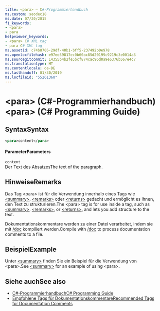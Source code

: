 ```yaml
---
title: <para> – C#-Programmierhandbuch
ms.custom: seodec18
ms.date: 07/20/2015
f1_keywords:
- <para>
- para
helpviewer_keywords:
- <para> C# XML tag
- para C# XML tag
ms.assetid: c74b8705-29df-40b1-bff5-237492b0e978
ms.openlocfilehash: e97ee59817ec0b60ac85d20199c9219c3e0014a3
ms.sourcegitcommit: 14355b4b2fe5bcf874cac96d0a9e6376b567e4c7
ms.translationtype: HT
ms.contentlocale: de-DE
ms.lasthandoff: 01/30/2019
ms.locfileid: "55261360"
---
```

# <a name="para-c-programming-guide"></a><span data-ttu-id="e6ab0-102">\<para> (C#-Programmierhandbuch)</span><span class="sxs-lookup"><span data-stu-id="e6ab0-102">\<para> (C# Programming Guide)</span></span>
## <a name="syntax"></a><span data-ttu-id="e6ab0-103">Syntax</span><span class="sxs-lookup"><span data-stu-id="e6ab0-103">Syntax</span></span>  
  
```xml  
<para>content</para>  
```  
  
#### <a name="parameters"></a><span data-ttu-id="e6ab0-104">Parameter</span><span class="sxs-lookup"><span data-stu-id="e6ab0-104">Parameters</span></span>  
 `content`  
 <span data-ttu-id="e6ab0-105">Der Text des Absatzes</span><span class="sxs-lookup"><span data-stu-id="e6ab0-105">The text of the paragraph.</span></span>  
  
## <a name="remarks"></a><span data-ttu-id="e6ab0-106">Hinweise</span><span class="sxs-lookup"><span data-stu-id="e6ab0-106">Remarks</span></span>  
 <span data-ttu-id="e6ab0-107">Das Tag \<para> ist für die Verwendung innerhalb eines Tags wie [\<summary>](../../../csharp/programming-guide/xmldoc/summary.md), [\<remarks>](../../../csharp/programming-guide/xmldoc/remarks.md) oder [\<returns>](../../../csharp/programming-guide/xmldoc/returns.md) gedacht und ermöglicht es Ihnen, den Text zu strukturieren.</span><span class="sxs-lookup"><span data-stu-id="e6ab0-107">The \<para> tag is for use inside a tag, such as [\<summary>](../../../csharp/programming-guide/xmldoc/summary.md), [\<remarks>](../../../csharp/programming-guide/xmldoc/remarks.md), or [\<returns>](../../../csharp/programming-guide/xmldoc/returns.md), and lets you add structure to the text.</span></span>  
  
 <span data-ttu-id="e6ab0-108">Dokumentationskommentare werden zu einer Datei verarbeitet, indem sie mit [/doc](../../../csharp/language-reference/compiler-options/doc-compiler-option.md) kompiliert werden.</span><span class="sxs-lookup"><span data-stu-id="e6ab0-108">Compile with [/doc](../../../csharp/language-reference/compiler-options/doc-compiler-option.md) to process documentation comments to a file.</span></span>  
  
## <a name="example"></a><span data-ttu-id="e6ab0-109">Beispiel</span><span class="sxs-lookup"><span data-stu-id="e6ab0-109">Example</span></span>  
 <span data-ttu-id="e6ab0-110">Unter [\<summary>](../../../csharp/programming-guide/xmldoc/summary.md) finden Sie ein Beispiel für die Verwendung von \<para>.</span><span class="sxs-lookup"><span data-stu-id="e6ab0-110">See [\<summary>](../../../csharp/programming-guide/xmldoc/summary.md) for an example of using \<para>.</span></span>  
  
## <a name="see-also"></a><span data-ttu-id="e6ab0-111">Siehe auch</span><span class="sxs-lookup"><span data-stu-id="e6ab0-111">See also</span></span>

- [<span data-ttu-id="e6ab0-112">C#-Programmierhandbuch</span><span class="sxs-lookup"><span data-stu-id="e6ab0-112">C# Programming Guide</span></span>](../../../csharp/programming-guide/index.md)
- [<span data-ttu-id="e6ab0-113">Empfohlene Tags für Dokumentationskommentare</span><span class="sxs-lookup"><span data-stu-id="e6ab0-113">Recommended Tags for Documentation Comments</span></span>](../../../csharp/programming-guide/xmldoc/recommended-tags-for-documentation-comments.md)
